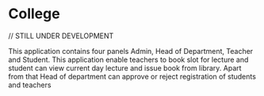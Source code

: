 # College
// STILL UNDER DEVELOPMENT

This application contains four panels Admin, Head of Department, Teacher and Student. This application enable teachers to book slot for lecture and student can view current day lecture and issue book from library. Apart from that Head of department can approve or reject registration of students and teachers
